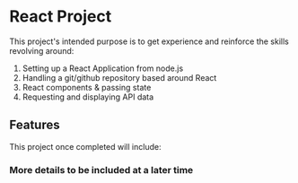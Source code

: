 # React Project 

This project's intended purpose is to get experience and reinforce the skills revolving around: 
1) Setting up a React Application from node.js
2) Handling a git/github repository based around React
3) React components & passing state
4) Requesting and displaying API data



## Features

This project once completed will include:

### More details to be included at a later time

